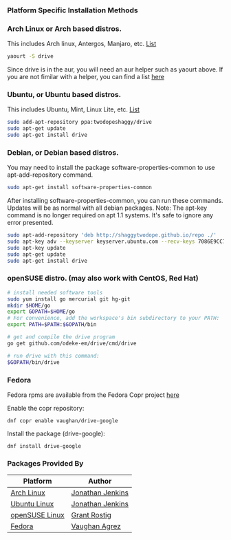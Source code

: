 ### Platform Specific Installation Methods


### Arch Linux or Arch based distros.
This includes Arch linux, Antergos, Manjaro, etc. [List](https://wiki.archlinux.org/index.php/Arch_based_distributions_(active))

```sh
yaourt -S drive
```
Since drive is in the aur, you will need an aur helper such as yaourt above. If you are not fimilar with
a helper, you can find a list [here](https://wiki.archlinux.org/index.php/AUR_helpers#AUR_search.2Fbuild_helpers)


### Ubuntu, or Ubuntu based distros. 
This includes Ubuntu, Mint, Linux Lite, etc. [List](http://distrowatch.com/search.php?basedon=Ubuntu)

```sh
sudo add-apt-repository ppa:twodopeshaggy/drive
sudo apt-get update
sudo apt-get install drive
```

### Debian, or Debian based distros.
You may need to install the package software-properties-common to use apt-add-repository command.

```sh
sudo apt-get install software-properties-common
```

After installing software-properties-common, you can run these commands. Updates will be as normal with all debian packages.
Note: The apt-key command is no longer required on apt 1.1 systems. It's safe to ignore any error presented.

```sh
sudo apt-add-repository 'deb http://shaggytwodope.github.io/repo ./'
sudo apt-key adv --keyserver keyserver.ubuntu.com --recv-keys 7086E9CC7EC3233B
sudo apt-key update
sudo apt-get update
sudo apt-get install drive
```

### openSUSE distro. (may also work with CentOS, Red Hat)
```sh
# install needed software tools
sudo yum install go mercurial git hg-git
mkdir $HOME/go
export GOPATH=$HOME/go
# For convenience, add the workspace's bin subdirectory to your PATH:
export PATH=$PATH:$GOPATH/bin

# get and compile the drive program
go get github.com/odeke-em/drive/cmd/drive

# run drive with this command:
$GOPATH/bin/drive
```

### Fedora
Fedora rpms are available from the Fedora Copr project [here](https://copr.fedorainfracloud.org/coprs/vaughan/drive-google/)

Enable the copr repository:

```
dnf copr enable vaughan/drive-google
```

Install the package (drive-google):

```
dnf install drive-google
```

### Packages Provided By

Platform | Author |
---------| -------|
[Arch Linux](https://aur.archlinux.org/packages/drive) | [Jonathan Jenkins](https://github.com/shaggytwodope)
[Ubuntu Linux](https://launchpad.net/~twodopeshaggy/+archive/ubuntu/drive) | [Jonathan Jenkins](https://github.com/shaggytwodope)
[openSUSE Linux]() | [Grant Rostig](https://github.com/grantrostig)
[Fedora](https://copr.fedorainfracloud.org/coprs/vaughan/drive-google/) | [Vaughan Agrez](https://github.com/agrez)

